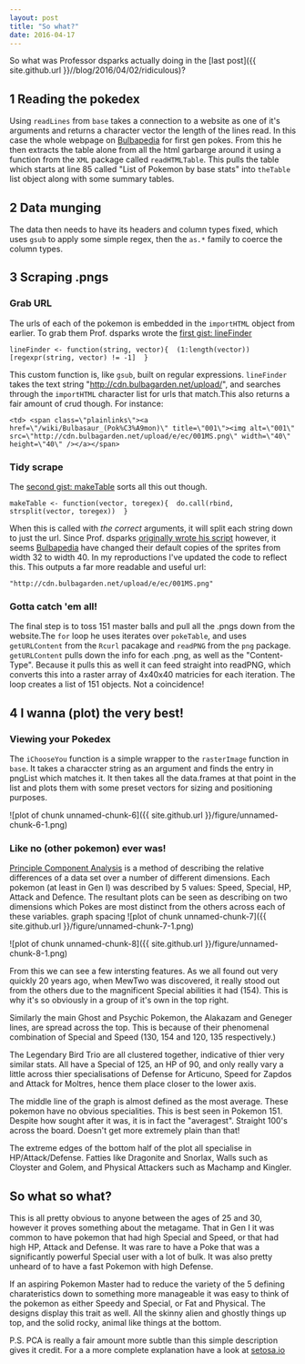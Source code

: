 ```yaml
---
layout: post
title: "So what?"
date: 2016-04-17
---
```

  
So what was Professor dsparks actually doing in the [last post]({{ site.github.url  }}//blog/2016/04/02/ridiculous)?

## 1 Reading the pokedex

Using `readLines` from `base` takes a connection to a website as one of it's arguments and returns a character vector the length of the lines read. In this case the whole webpage on [Bulbapedia](http://bulbapedia.bulbagarden.net/wiki/List_of_Pok%C3%A9mon_by_base_stats_(Generation_I)) for first gen pokes. From this he then extracts the table alone from all the html garbarge around it using a function from the `XML` package called `readHTMLTable`. This pulls the table which starts at line 85 called "List of Pokemon by base stats" into `theTable` list object along with some summary tables.

## 2 Data munging

The data then needs to have its headers and column types fixed, which uses `gsub` to apply some simple regex, then the `as.*` family to coerce the column types.

## 3 Scraping .pngs

### Grab URL

The urls of each of the pokemon is embedded in the `importHTML` object from earlier. To grab them Prof. dsparks wrote the [first gist: lineFinder](https://gist.github.com/dsparks/818983/)

```{r}
lineFinder <- function(string, vector){  (1:length(vector))[regexpr(string, vector) != -1]  }
```

This custom function is, like `gsub`, built on regular expressions. `lineFinder` takes the text string "http://cdn.bulbagarden.net/upload/", and searches through the `importHTML` character list for urls that match.This also returns a fair amount of crud though. For instance:

`<td> <span class=\"plainlinks\"><a href=\"/wiki/Bulbasaur_(Pok%C3%A9mon)\" title=\"001\"><img alt=\"001\" src=\"http://cdn.bulbagarden.net/upload/e/ec/001MS.png\" width=\"40\" height=\"40\" /></a></span>`

### Tidy scrape

The [second gist: makeTable](https://gist.github.com/dsparks/818986) sorts all this out though.

```{r}
makeTable <- function(vector, toregex){  do.call(rbind, strsplit(vector, toregex))  }
```

When this is called with *the correct* arguments, it will split each string down to just the url. Since Prof. dsparks [originally wrote his script](https://gist.github.com/dsparks/3883468) however, it seems [Bulbapedia](http://bulbapedia.bulbagarden.net/wiki/Main_Page) have changed their default copies of the sprites from width 32 to width 40. In my reproductions I've updated the code to reflect this. This outputs a far more readable and useful url:

`"http://cdn.bulbagarden.net/upload/e/ec/001MS.png"`

### Gotta catch 'em all!

The final step is to toss 151 master balls and pull all the .pngs down from the website.The `for` loop he uses iterates over `pokeTable`, and uses `getURLContent` from the `Rcurl` pacakage and `readPNG` from the `png` package. `getURLContent` pulls down the info for each .png, as well as the "Content-Type". Because it pulls this as well it can feed straight into readPNG, which converts this into a raster array of 4x40x40 matricies for each iteration. The loop creates a list of 151 objects. Not a coincidence!

## 4 I wanna (plot) the very best!

### Viewing your Pokedex

The `iChooseYou` function is a simple wrapper to the `rasterImage` function in `base`. It takes a characcter string as an argument and finds the entry in pngList which matches it. It then takes all the data.frames at that point in the list and plots them with some preset vectors for sizing and positioning purposes.

![plot of chunk unnamed-chunk-6]({{ site.github.url  }}/figure/unnamed-chunk-6-1.png)

### Like no (other pokemon) ever was!

[Principle Component Analysis](https://en.wikipedia.org/wiki/Principal_component_analysis) is a method of describing the relative differences of a data set over a number of different dimensions. Each pokemon (at least in Gen I) was described by 5 values: Speed, Special, HP, Attack and Defence. The resultant plots can be seen as describing on two dimensions which Pokes are most distinct from the others across each of these variables.
graph spacing
![plot of chunk unnamed-chunk-7]({{ site.github.url  }}/figure/unnamed-chunk-7-1.png)

![plot of chunk unnamed-chunk-8]({{ site.github.url  }}/figure/unnamed-chunk-8-1.png)

From this we can see a few intersting features. As we all found out very quickly 20 years ago, when MewTwo was discovered, it really stood out from the others due to the magnificent Special abilities it had (154). This is why it's so obviously in a group of it's own in the top right. 

Similarly the main Ghost and Psychic Pokemon, the  Alakazam and Geneger lines, are spread across the top. This is because of their phenomenal combination of Special and Speed (130, 154 and 120, 135 respectively.)

The Legendary Bird Trio are all clustered together, indicative of thier very similar stats. All have a Special of 125, an HP of 90, and only really vary a little across thier specialisations of Defense for Articuno, Speed for Zapdos and Attack for Moltres, hence them place closer to the lower axis. 

The middle line of the graph is almost defined as the most average. These pokemon have no obvious specialities. This is best seen in Pokemon 151. Despite how sought after it was, it is in fact the "averagest". Straight 100's across the board. Doesn't get more extremely plain than that!

The extreme edges of the bottom half of the plot all specialise in HP/Attack/Defense. Fatties like Dragonite and Snorlax, Walls such as Cloyster and Golem, and Physical Attackers such as Machamp and Kingler.

## So what so what?

This is all pretty obvious to anyone between the ages of 25 and 30, however it proves something about the metagame. That in Gen I it was common to have pokemon that had high Special and Speed, or that had high HP, Attack and Defense. It was rare to have a Poke that was a significantly powerful Special user with a lot of bulk. It was also pretty unheard of to have a fast Pokemon with high Defense. 

If an aspiring Pokemon Master had to reduce the variety of the 5 defining charateristics down to something more manageable it was easy to think of the pokemon as either Speedy and Special, or Fat and Physical. The designs display this trait as well. All the skinny alien and ghostly things up top, and the solid rocky, animal like things at the bottom.

P.S. PCA is really a fair amount more subtle than this simple description gives it credit. For a a more complete explanation have a look at [setosa.io](http://setosa.io/ev/principal-component-analysis/)
